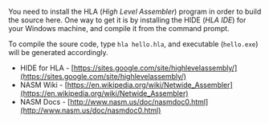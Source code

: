 You need to install the HLA (_High Level Assembler_) program in order to build the source here. One way to get it is by installing the HIDE (_HLA IDE_) for your Windows machine, and compile it from the command prompt.

To compile the soure code, type ```hla hello.hla```, and executable (```hello.exe```) will be generated accordingly.

- HIDE for HLA - [https://sites.google.com/site/highlevelassembly/](https://sites.google.com/site/highlevelassembly/)
- NASM Wiki - [https://en.wikipedia.org/wiki/Netwide_Assembler](https://en.wikipedia.org/wiki/Netwide_Assembler)
- NASM Docs - [http://www.nasm.us/doc/nasmdoc0.html](http://www.nasm.us/doc/nasmdoc0.html)